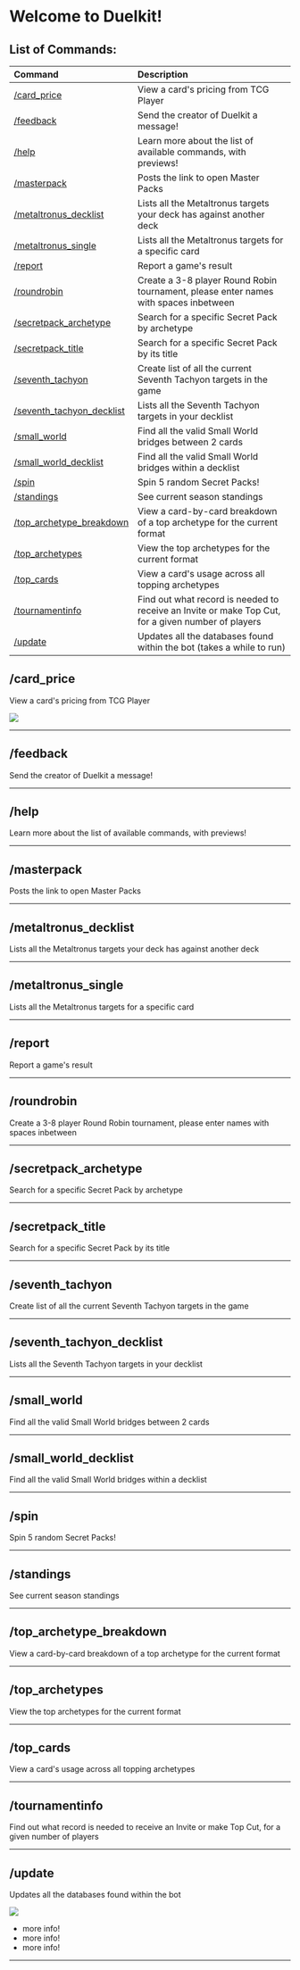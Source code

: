 # Welcome to Duelkit!

## List of Commands:

| Command | Description |
|:------|:------|
| [/card_price](#card_price) | View a card's pricing from TCG Player |
| [/feedback](#feedback) | Send the creator of Duelkit a message! |
| [/help](#help) | Learn more about the list of available commands, with previews! |
| [/masterpack](#masterpack) | Posts the link to open Master Packs |
| [/metaltronus_decklist](#metaltronus_decklist) | Lists all the Metaltronus targets your deck has against another deck |
| [/metaltronus_single](#metaltronus_single) | Lists all the Metaltronus targets for a specific card |
| [/report](#report) | Report a game's result |
| [/roundrobin](#roundrobin) | Create a 3-8 player Round Robin tournament, please enter names with spaces inbetween |
| [/secretpack_archetype](#secretpack_archetype) | Search for a specific Secret Pack by archetype |
| [/secretpack_title](#secretpack_title) | Search for a specific Secret Pack by its title |
| [/seventh_tachyon](#seventh_tachyon) | Create list of all the current Seventh Tachyon targets in the game |
| [/seventh_tachyon_decklist](#seventh_tachyon_decklist) | Lists all the Seventh Tachyon targets in your decklist |
| [/small_world](#small_world) | Find all the valid Small World bridges between 2 cards |
| [/small_world_decklist](#small_world_decklist) | Find all the valid Small World bridges within a decklist |
| [/spin](#spin) | Spin 5 random Secret Packs! |
| [/standings](#standings) | See current season standings |
| [/top_archetype_breakdown](#top_archetype_breakdown) | View a card-by-card breakdown of a top archetype for the current format |
| [/top_archetypes](#top_archetypes) | View the top archetypes for the current format |
| [/top_cards](#top_cards) | View a card's usage across all topping archetypes |
| [/tournamentinfo](#tournamentinfo) | Find out what record is needed to receive an Invite or make Top Cut, for a given number of players |
| [/update](#update) | Updates all the databases found within the bot (takes a while to run) |

## /card_price
View a card's pricing from TCG Player

<img src="./global/images/help_gifs/duelkit-card_price.gif"/>

---

## /feedback
Send the creator of Duelkit a message!

---

## /help
Learn more about the list of available commands, with previews!

---

## /masterpack
Posts the link to open Master Packs

---

## /metaltronus_decklist
Lists all the Metaltronus targets your deck has against another deck

---

## /metaltronus_single
Lists all the Metaltronus targets for a specific card

---

## /report
Report a game's result

---

## /roundrobin
Create a 3-8 player Round Robin tournament, please enter names with spaces inbetween

---

## /secretpack_archetype
Search for a specific Secret Pack by archetype

---

## /secretpack_title
Search for a specific Secret Pack by its title

---

## /seventh_tachyon
Create list of all the current Seventh Tachyon targets in the game

---

## /seventh_tachyon_decklist
Lists all the Seventh Tachyon targets in your decklist

---

## /small_world
Find all the valid Small World bridges between 2 cards

---

## /small_world_decklist
Find all the valid Small World bridges within a decklist

---

## /spin
Spin 5 random Secret Packs!

---

## /standings
See current season standings

---

## /top_archetype_breakdown
View a card-by-card breakdown of a top archetype for the current format

---

## /top_archetypes
View the top archetypes for the current format

---

## /top_cards
View a card's usage across all topping archetypes

---

## /tournamentinfo
Find out what record is needed to receive an Invite or make Top Cut, for a given number of players

---

## /update
Updates all the databases found within the bot

<img src="./global/images/help_gifs/duelkit-update.gif"/>

- more info!
- more info!
- more info!

---
